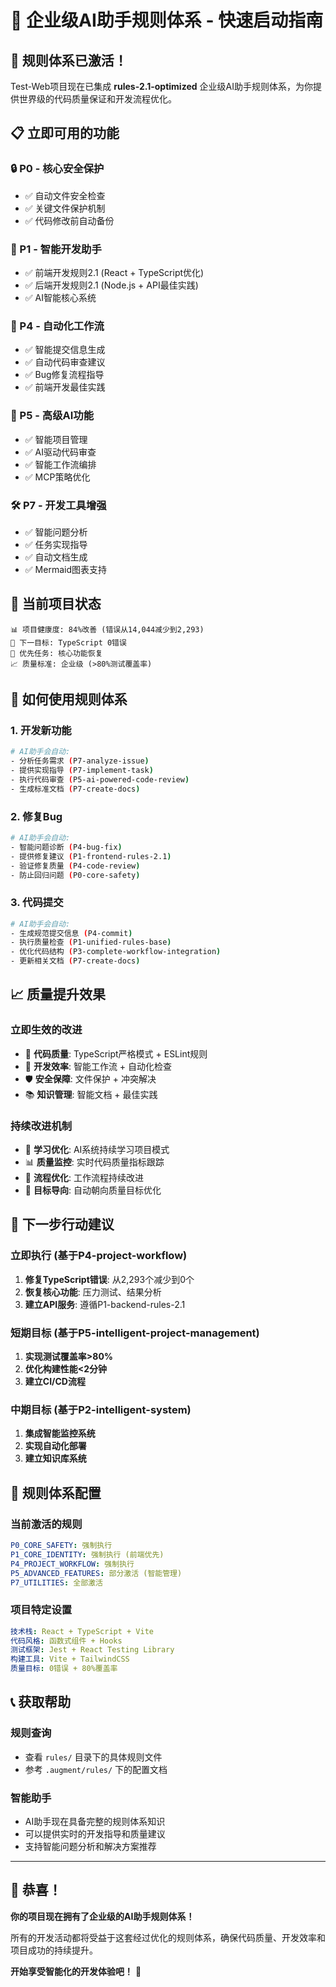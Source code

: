 # 🚀 企业级AI助手规则体系 - 快速启动指南

## 🎯 规则体系已激活！

Test-Web项目现在已集成 **rules-2.1-optimized** 企业级AI助手规则体系，为你提供世界级的代码质量保证和开发流程优化。

## 📋 立即可用的功能

### **🔒 P0 - 核心安全保护**
- ✅ 自动文件安全检查
- ✅ 关键文件保护机制
- ✅ 代码修改前自动备份

### **🎯 P1 - 智能开发助手**
- ✅ 前端开发规则2.1 (React + TypeScript优化)
- ✅ 后端开发规则2.1 (Node.js + API最佳实践)
- ✅ AI智能核心系统

### **🔄 P4 - 自动化工作流**
- ✅ 智能提交信息生成
- ✅ 自动代码审查建议
- ✅ Bug修复流程指导
- ✅ 前端开发最佳实践

### **🧠 P5 - 高级AI功能**
- ✅ 智能项目管理
- ✅ AI驱动代码审查
- ✅ 智能工作流编排
- ✅ MCP策略优化

### **🛠️ P7 - 开发工具增强**
- ✅ 智能问题分析
- ✅ 任务实现指导
- ✅ 自动文档生成
- ✅ Mermaid图表支持

## 🎯 当前项目状态

```
📊 项目健康度: 84%改善 (错误从14,044减少到2,293)
🎯 下一目标: TypeScript 0错误
🔧 优先任务: 核心功能恢复
📈 质量标准: 企业级 (>80%测试覆盖率)
```

## 🚀 如何使用规则体系

### **1. 开发新功能**
```bash
# AI助手会自动:
- 分析任务需求 (P7-analyze-issue)
- 提供实现指导 (P7-implement-task)
- 执行代码审查 (P5-ai-powered-code-review)
- 生成标准文档 (P7-create-docs)
```

### **2. 修复Bug**
```bash
# AI助手会自动:
- 智能问题诊断 (P4-bug-fix)
- 提供修复建议 (P1-frontend-rules-2.1)
- 验证修复质量 (P4-code-review)
- 防止回归问题 (P0-core-safety)
```

### **3. 代码提交**
```bash
# AI助手会自动:
- 生成规范提交信息 (P4-commit)
- 执行质量检查 (P1-unified-rules-base)
- 优化代码结构 (P3-complete-workflow-integration)
- 更新相关文档 (P7-create-docs)
```

## 📈 质量提升效果

### **立即生效的改进**
- 🎯 **代码质量**: TypeScript严格模式 + ESLint规则
- 🔄 **开发效率**: 智能工作流 + 自动化检查
- 🛡️ **安全保障**: 文件保护 + 冲突解决
- 📚 **知识管理**: 智能文档 + 最佳实践

### **持续改进机制**
- 🧠 **学习优化**: AI系统持续学习项目模式
- 📊 **质量监控**: 实时代码质量指标跟踪
- 🔄 **流程优化**: 工作流程持续改进
- 🎯 **目标导向**: 自动朝向质量目标优化

## 🎯 下一步行动建议

### **立即执行** (基于P4-project-workflow)
1. **修复TypeScript错误**: 从2,293个减少到0个
2. **恢复核心功能**: 压力测试、结果分析
3. **建立API服务**: 遵循P1-backend-rules-2.1

### **短期目标** (基于P5-intelligent-project-management)
1. **实现测试覆盖率>80%**
2. **优化构建性能<2分钟**
3. **建立CI/CD流程**

### **中期目标** (基于P2-intelligent-system)
1. **集成智能监控系统**
2. **实现自动化部署**
3. **建立知识库系统**

## 🔧 规则体系配置

### **当前激活的规则**
```yaml
P0_CORE_SAFETY: 强制执行
P1_CORE_IDENTITY: 强制执行 (前端优先)
P4_PROJECT_WORKFLOW: 强制执行
P5_ADVANCED_FEATURES: 部分激活 (智能管理)
P7_UTILITIES: 全部激活
```

### **项目特定设置**
```yaml
技术栈: React + TypeScript + Vite
代码风格: 函数式组件 + Hooks
测试框架: Jest + React Testing Library
构建工具: Vite + TailwindCSS
质量目标: 0错误 + 80%覆盖率
```

## 📞 获取帮助

### **规则查询**
- 查看 `rules/` 目录下的具体规则文件
- 参考 `.augment/rules/` 下的配置文档

### **智能助手**
- AI助手现在具备完整的规则体系知识
- 可以提供实时的开发指导和质量建议
- 支持智能问题分析和解决方案推荐

---

## 🎉 恭喜！

**你的项目现在拥有了企业级的AI助手规则体系！**

所有的开发活动都将受益于这套经过优化的规则体系，确保代码质量、开发效率和项目成功的持续提升。

**开始享受智能化的开发体验吧！** 🚀
